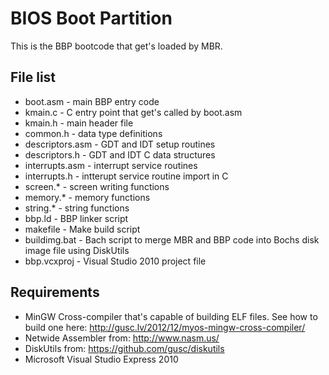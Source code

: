 BIOS Boot Partition
===================

This is the BBP bootcode that get's loaded by MBR.

File list
---------

* boot.asm - main BBP entry code
* kmain.c - C entry point that get's called by boot.asm
* kmain.h - main header file
* common.h - data type definitions
* descriptors.asm - GDT and IDT setup routines
* descriptors.h - GDT and IDT C data structures
* interrupts.asm - interrupt service routines
* interrupts.h - intterupt service routine import in C
* screen.* - screen writing functions
* memory.* - memory functions
* string.* - string functions
* bbp.ld - BBP linker script
* makefile - Make build script
* buildimg.bat - Bach script to merge MBR and BBP code into Bochs disk image file using DiskUtils
* bbp.vcxproj - Visual Studio 2010 project file


Requirements
------------

* MinGW Cross-compiler that's capable of building ELF files. See how to build one here: http://gusc.lv/2012/12/myos-mingw-cross-compiler/
* Netwide Assembler from: http://www.nasm.us/
* DiskUtils from: https://github.com/gusc/diskutils
* Microsoft Visual Studio Express 2010
